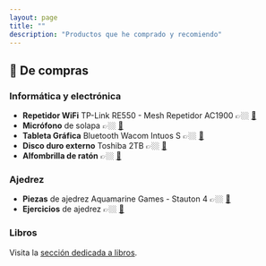```yaml
---
layout: page
title: ""
description: "Productos que he comprado y recomiendo"
---
```


## 🛒 De compras

### Informática y electrónica
- **Repetidor WiFi** TP-Link RE550 - Mesh Repetidor AC1900 👉🏼 [🛒](https://amzn.to/3ngHp7v)
- **Micrófono** de solapa 👉🏼 [🛒](https://amzn.to/40etbBt)
- **Tableta Gráfica** Bluetooth Wacom Intuos S 👉🏼 [🛒](https://amzn.to/3UIfOs1)
- **Disco duro externo** Toshiba 2TB 👉🏼 [🛒](https://amzn.to/3GOpD28)
- **Alfombrilla de ratón** 👉🏼 [🛒](https://amzn.to/40KT1xm)

### Ajedrez
- **Piezas** de ajedrez Aquamarine Games - Stauton 4 👉🏼 [🛒](https://amzn.to/3MMAptq)
- **Ejercicios** de ajedrez 👉🏼 [🛒](https://amzn.to/3oN7hZ7)

### Libros
Visita la [sección dedicada a libros](https://www.ebenimeli.org/pages/bookshelf.html).